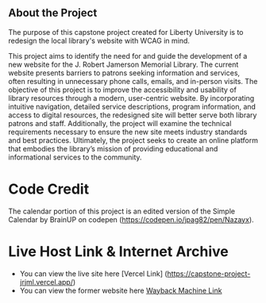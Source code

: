 ## About the Project
The purpose of this capstone project created for Liberty University is to redesign the local library's website with WCAG in mind. 

This project aims to identify the need for and guide the development of a new website for the J. Robert Jamerson Memorial Library. The current website presents barriers to patrons seeking information and services, often resulting in unnecessary phone calls, emails, and in-person visits. The objective of this project is to improve the accessibility and usability of library resources through a modern, user-centric website. By incorporating intuitive navigation, detailed service descriptions, program information, and access to digital resources, the redesigned site will better serve both library patrons and staff. Additionally, the project will examine the technical requirements necessary to ensure the new site meets industry standards and best practices. Ultimately, the project seeks to create an online platform that embodies the library’s mission of providing educational and informational services to the community.

# Code Credit
The calendar portion of this project is an edited version of the Simple Calendar by BrainUP on codepen (https://codepen.io/jpag82/pen/Nazayx). 

# Live Host Link & Internet Archive
- You can view the live site here [Vercel Link] (https://capstone-project-jrjml.vercel.app/)
- You can view the former website here [Wayback Machine Link](https://web.archive.org/web/20230811093316/https://www.jrjml.org/)


